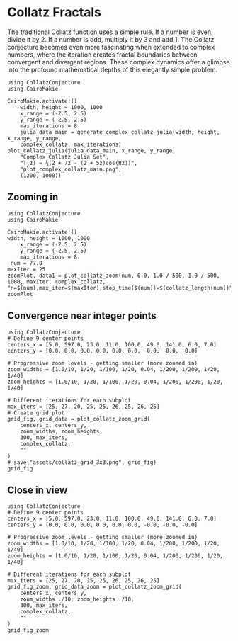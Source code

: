 # Collatz Fractals
The traditional Collatz function uses a simple rule. If a number is even, divide it by 2. If a number is odd, multiply it by 3 and add 1. The Collatz conjecture becomes even more fascinating when extended to complex numbers, where the iteration creates fractal boundaries between convergent and divergent regions. These complex dynamics offer a glimpse into the profound mathematical depths of this elegantly simple problem.


```@example FractalPlot
using CollatzConjecture
using CairoMakie

CairoMakie.activate!()
    width, height = 1000, 1000
    x_range = (-2.5, 2.5)
    y_range = (-2.5, 2.5)
    max_iterations = 8
    julia_data_main = generate_complex_collatz_julia(width, height, x_range, y_range,
    complex_collatz, max_iterations)
plot_collatz_julia(julia_data_main, x_range, y_range,
    "Complex Collatz Julia Set",
    "T(z) = ¼(2 + 7z - (2 + 5z)cos(πz))",
    "plot_complex_collatz_main.png",
    (1200, 1000))
```

## Zooming in

```@example FractalZoom
using CollatzConjecture
using CairoMakie

CairoMakie.activate!()
width, height = 1000, 1000
    x_range = (-2.5, 2.5)
    y_range = (-2.5, 2.5)
    max_iterations = 8
 num = 77.0
maxIter = 25
zoomPlot, data1 = plot_collatz_zoom(num, 0.0, 1.0 / 500, 1.0 / 500, 1000, maxIter, complex_collatz, "n=$(num),max_iter=$(maxIter),stop_time($(num))=$(collatz_length(num))")
zoomPlot   
```


## Convergence near integer points

```@example grid9
using CollatzConjecture
# Define 9 center points
centers_x = [5.0, 597.0, 23.0, 11.0, 100.0, 49.0, 141.0, 6.0, 7.0]
centers_y = [0.0, 0.0, 0.0, 0.0, 0.0, 0.0, -0.0, -0.0, -0.0]

# Progressive zoom levels - getting smaller (more zoomed in)
zoom_widths = [1.0/10, 1/20, 1/100, 1/20, 0.04, 1/200, 1/200, 1/20, 1/40]
zoom_heights = [1.0/10, 1/20, 1/100, 1/20, 0.04, 1/200, 1/200, 1/20, 1/40]

# Different iterations for each subplot
max_iters = [25, 27, 20, 25, 25, 26, 25, 26, 25]
# Create grid plot
grid_fig, grid_data = plot_collatz_zoom_grid(
    centers_x, centers_y,
    zoom_widths, zoom_heights,
    300, max_iters,
    complex_collatz,
    ""
)
# save("assets/collatz_grid_3x3.png", grid_fig)
grid_fig

```

## Close in view

```@example gridZoom
using CollatzConjecture
# Define 9 center points
centers_x = [5.0, 597.0, 23.0, 11.0, 100.0, 49.0, 141.0, 6.0, 7.0]
centers_y = [0.0, 0.0, 0.0, 0.0, 0.0, 0.0, -0.0, -0.0, -0.0]

# Progressive zoom levels - getting smaller (more zoomed in)
zoom_widths = [1.0/10, 1/20, 1/100, 1/20, 0.04, 1/200, 1/200, 1/20, 1/40]
zoom_heights = [1.0/10, 1/20, 1/100, 1/20, 0.04, 1/200, 1/200, 1/20, 1/40]

# Different iterations for each subplot
max_iters = [25, 27, 20, 25, 25, 26, 25, 26, 25]
grid_fig_zoom, grid_data_zoom = plot_collatz_zoom_grid(
    centers_x, centers_y,
    zoom_widths ./10, zoom_heights ./10,
    300, max_iters,
    complex_collatz,
    ""
)
grid_fig_zoom
```
